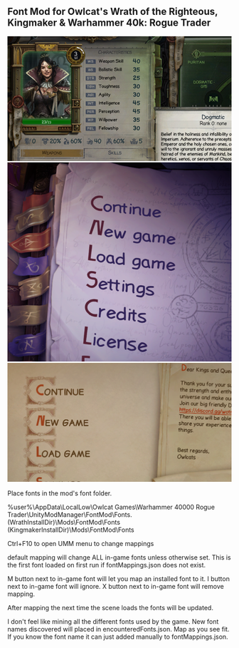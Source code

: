 ## Font Mod for Owlcat's Wrath of the Righteous, Kingmaker & Warhammer 40k: Rogue Trader

![screenShot](https://raw.githubusercontent.com/thehambeard/FontMod/refs/heads/master/screenShot.png)
![screenShot](https://raw.githubusercontent.com/thehambeard/FontMod/refs/heads/master/screenShotWOTR.png)
![screenShot](https://raw.githubusercontent.com/thehambeard/FontMod/refs/heads/master/screenShotKM.png)

Place fonts in the mod's font folder. 

%user%\AppData\LocalLow\Owlcat Games\Warhammer 40000 Rogue Trader\UnityModManager\FontMod\Fonts.
(WrathInstallDir)\Mods\FontMod\Fonts
(KingmakerInstallDir)\Mods\FontMod\Fonts

Ctrl+F10 to open UMM menu to change mappings

default mapping will change ALL in-game fonts unless otherwise set. This is the first font loaded on first run if fontMappings.json does not exist.

M button next to in-game font will let you map an installed font to it.
I button next to in-game font will ignore.
X button next to in-game font will remove mapping.

After mapping the next time the scene loads the fonts will be updated.

I don't feel like mining all the different fonts used by the game. New font names discovered will placed in encounteredFonts.json. Map as you see fit. If you know the font name it can just added manually to fontMappings.json.
